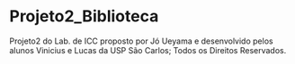 # Projeto2_Biblioteca
Projeto2 do Lab. de ICC proposto por Jó Ueyama e desenvolvido pelos alunos Vinicius e Lucas da USP São Carlos;
Todos os Direitos Reservados.
